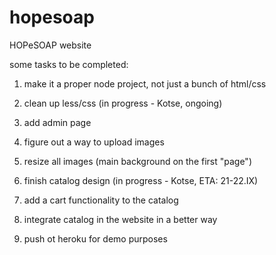 hopesoap
========

HOPeSOAP website

some tasks to be completed:

1) make it a proper node project, not just a bunch of html/css

2) clean up less/css (in progress - Kotse, ongoing)

3) add admin page

4) figure out a way to upload images

5) resize all images (main background on the first "page")

6) finish catalog design (in progress - Kotse, ETA: 21-22.IX)

7) add a cart functionality to the catalog

8) integrate catalog in the website in a better way

9) push ot heroku for demo purposes
